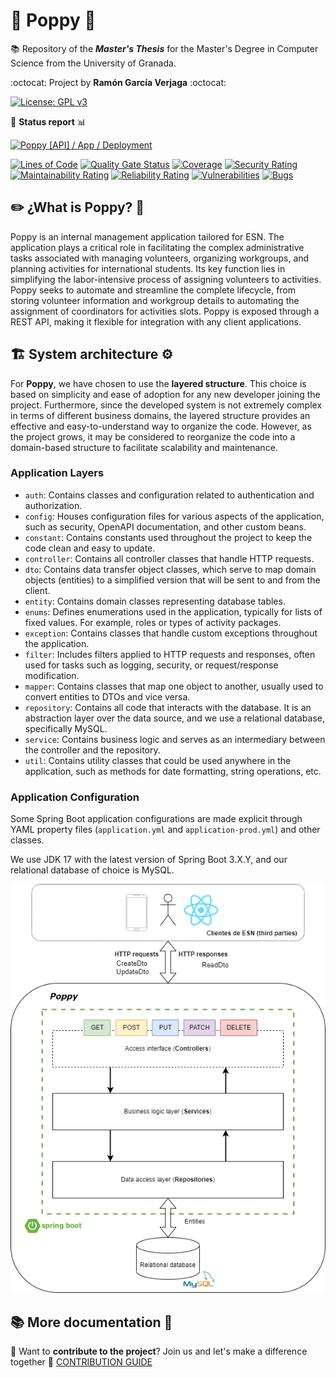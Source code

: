 # 🤖 Poppy 🌺

:books: Repository of the **_Master's Thesis_** for the Master's Degree in Computer Science from the University of Granada.

:octocat: Project by **Ramón García Verjaga** :octocat:

[![License: GPL v3](https://img.shields.io/badge/License-GPLv3-blue.svg)](https://www.gnu.org/licenses/gpl-3.0)

:mag_right: **Status report** :bar_chart:

[![Poppy [API] / App / Deployment](https://github.com/ramongarver/Poppy/actions/workflows/poppy.api.deployment.yml/badge.svg)](https://github.com/ramongarver/Poppy/actions/workflows/poppy.api.deployment.yml)

[![Lines of Code](https://sonarcloud.io/api/project_badges/measure?project=ramongarver_Poppy&metric=ncloc)](https://sonarcloud.io/summary/new_code?id=ramongarver_Poppy) [![Quality Gate Status](https://sonarcloud.io/api/project_badges/measure?project=ramongarver_Poppy&metric=alert_status)](https://sonarcloud.io/summary/new_code?id=ramongarver_Poppy) [![Coverage](https://sonarcloud.io/api/project_badges/measure?project=ramongarver_Poppy&metric=coverage)](https://sonarcloud.io/summary/new_code?id=ramongarver_Poppy) [![Security Rating](https://sonarcloud.io/api/project_badges/measure?project=ramongarver_Poppy&metric=security_rating)](https://sonarcloud.io/summary/new_code?id=ramongarver_Poppy) [![Maintainability Rating](https://sonarcloud.io/api/project_badges/measure?project=ramongarver_Poppy&metric=sqale_rating)](https://sonarcloud.io/summary/new_code?id=ramongarver_Poppy) [![Reliability Rating](https://sonarcloud.io/api/project_badges/measure?project=ramongarver_Poppy&metric=reliability_rating)](https://sonarcloud.io/summary/new_code?id=ramongarver_Poppy) [![Vulnerabilities](https://sonarcloud.io/api/project_badges/measure?project=ramongarver_Poppy&metric=vulnerabilities)](https://sonarcloud.io/summary/new_code?id=ramongarver_Poppy) [![Bugs](https://sonarcloud.io/api/project_badges/measure?project=ramongarver_Poppy&metric=bugs)](https://sonarcloud.io/summary/new_code?id=ramongarver_Poppy)

## ✏️ ¿What is Poppy? 📜

Poppy is an internal management application tailored for ESN. The application plays a critical role in facilitating the complex administrative tasks associated with managing volunteers, organizing workgroups, and planning activities for international students. Its key function lies in simplifying the labor-intensive process of assigning volunteers to activities. Poppy seeks to automate and streamline the complete lifecycle, from storing volunteer information and workgroup details to automating the assignment of coordinators for activities slots. Poppy is exposed through a REST API, making it flexible for integration with any client applications.

## 🏗️ System architecture ⚙️

For **Poppy**, we have chosen to use the **layered structure**. This choice is based on simplicity and ease of adoption for any new developer joining the project. Furthermore, since the developed system is not extremely complex in terms of different business domains, the layered structure provides an effective and easy-to-understand way to organize the code. However, as the project grows, it may be considered to reorganize the code into a domain-based structure to facilitate scalability and maintenance.

### Application Layers

- `auth`: Contains classes and configuration related to authentication and authorization.
- `config`: Houses configuration files for various aspects of the application, such as security, OpenAPI documentation, and other custom beans.
- `constant`: Contains constants used throughout the project to keep the code clean and easy to update.
- `controller`: Contains all controller classes that handle HTTP requests.
- `dto`: Contains data transfer object classes, which serve to map domain objects (entities) to a simplified version that will be sent to and from the client.
- `entity`: Contains domain classes representing database tables.
- `enums`: Defines enumerations used in the application, typically for lists of fixed values. For example, roles or types of activity packages.
- `exception`: Contains classes that handle custom exceptions throughout the application.
- `filter`: Includes filters applied to HTTP requests and responses, often used for tasks such as logging, security, or request/response modification.
- `mapper`: Contains classes that map one object to another, usually used to convert entities to DTOs and vice versa.
- `repository`: Contains all code that interacts with the database. It is an abstraction layer over the data source, and we use a relational database, specifically MySQL.
- `service`: Contains business logic and serves as an intermediary between the controller and the repository.
- `util`: Contains utility classes that could be used anywhere in the application, such as methods for date formatting, string operations, etc.

### Application Configuration

Some Spring Boot application configurations are made explicit through YAML property files (`application.yml` and `application-prod.yml`) and other classes.

We use JDK 17 with the latest version of Spring Boot 3.X.Y, and our relational database of choice is MySQL.

![Arquitectura del sistema](docs/img/architecture.png)

## 📚 More documentation 📑

🤝 Want to **contribute to the project**? Join us and let's make a difference together 🔗 [CONTRIBUTION GUIDE](docs/CONTRIBUTION-GUIDE.md)

